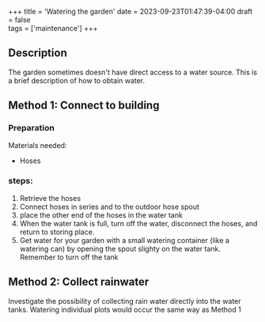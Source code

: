 +++ 
title = 'Watering the garden'
date = 2023-09-23T01:47:39-04:00
draft = false  
tags = ['maintenance']
+++
## Description 
The garden sometimes doesn't have direct access to a water source. This is a brief description of how to obtain water. 

## Method 1: Connect to building 
### Preparation 
Materials needed: 
- Hoses 

### steps:
1. Retrieve the hoses 
2. Connect hoses in series and to the outdoor hose spout 
3. place the other end of the hoses in the water tank 
4. When the water tank is full, turn off the water, disconnect the hoses, and return to storing place. 
5. Get water for your garden with a small watering container (like a watering can) by opening the spout slighty on the water tank. Remember to turn off the tank 

## Method 2: Collect rainwater 
Investigate the possibility of collecting rain water directly into the water tanks. Watering individual plots would occur the same way as Method 1
